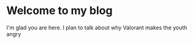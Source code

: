 # Welcome to my blog

I'm glad you are here. I plan to talk about why Valorant makes the youth angry
